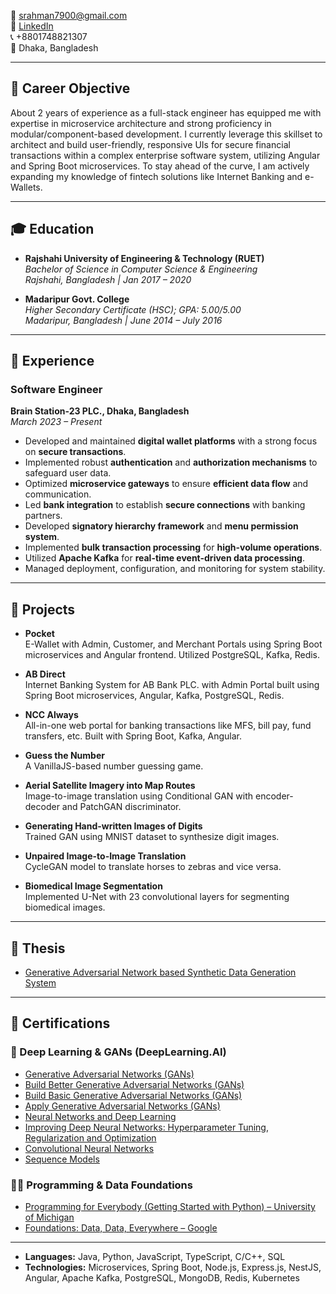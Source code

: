 
📧 [srahman7900@gmail.com](mailto:srahman7900@gmail.com)  
🔗 [LinkedIn](https://www.linkedin.com/in/shohanoor-rahman/)  
📞 +8801748821307  
📍 Dhaka, Bangladesh  

---

## 🎯 Career Objective

About 2 years of experience as a full-stack engineer has equipped me with expertise in microservice architecture and strong proficiency in modular/component-based development. I currently leverage this skillset to architect and build user-friendly, responsive UIs for secure financial transactions within a complex enterprise software system, utilizing Angular and Spring Boot microservices. To stay ahead of the curve, I am actively expanding my knowledge of fintech solutions like Internet Banking and e-Wallets.

---

## 🎓 Education

- **Rajshahi University of Engineering & Technology (RUET)**  
  *Bachelor of Science in Computer Science & Engineering*  
  *Rajshahi, Bangladesh | Jan 2017 – 2020*

- **Madaripur Govt. College**  
  *Higher Secondary Certificate (HSC); GPA: 5.00/5.00*  
  *Madaripur, Bangladesh | June 2014 – July 2016*

---

## 💼 Experience

### Software Engineer  
**Brain Station-23 PLC., Dhaka, Bangladesh**  
*March 2023 – Present*

- Developed and maintained **digital wallet platforms** with a strong focus on **secure transactions**.
- Implemented robust **authentication** and **authorization mechanisms** to safeguard user data.
- Optimized **microservice gateways** to ensure **efficient data flow** and communication.
- Led **bank integration** to establish **secure connections** with banking partners.
- Developed **signatory hierarchy framework** and **menu permission system**.
- Implemented **bulk transaction processing** for **high-volume operations**.
- Utilized **Apache Kafka** for **real-time event-driven data processing**.
- Managed deployment, configuration, and monitoring for system stability.

---

## 🚀 Projects

- **Pocket**  
  E-Wallet with Admin, Customer, and Merchant Portals using Spring Boot microservices and Angular frontend. Utilized PostgreSQL, Kafka, Redis.

- **AB Direct**  
  Internet Banking System for AB Bank PLC. with Admin Portal built using Spring Boot microservices, Angular, Kafka, PostgreSQL, Redis.

- **NCC Always**  
  All-in-one web portal for banking transactions like MFS, bill pay, fund transfers, etc. Built with Spring Boot, Kafka, Angular.

- **Guess the Number**  
  A VanillaJS-based number guessing game.

- **Aerial Satellite Imagery into Map Routes**  
  Image-to-image translation using Conditional GAN with encoder-decoder and PatchGAN discriminator.

- **Generating Hand-written Images of Digits**  
  Trained GAN using MNIST dataset to synthesize digit images.

- **Unpaired Image-to-Image Translation**  
  CycleGAN model to translate horses to zebras and vice versa.

- **Biomedical Image Segmentation**  
  Implemented U-Net with 23 convolutional layers for segmenting biomedical images.

---

## 📄 Thesis

- [Generative Adversarial Network based Synthetic Data Generation System]([https://github.com/shohan112/Synthetic-Data.git](https://github.com/shohanoorr/UG-Thesis#))

---
## 🏅 Certifications

### 🧠 Deep Learning & GANs (DeepLearning.AI)
- [Generative Adversarial Networks (GANs)](https://coursera.org/share/4e77a15c8e4b36a6a1bb5087d89b9ee6)
- [Build Better Generative Adversarial Networks (GANs)](https://coursera.org/share/22fc3c9a49e2b21da48cf4cea50bc9f7)
- [Build Basic Generative Adversarial Networks (GANs)](https://www.coursera.org/account/accomplishments/verify/HBCDHSZMQ36U)
- [Apply Generative Adversarial Networks (GANs)](https://coursera.org/share/d04cde9a4bf3b81cb0124f67b2621fa6)
- [Neural Networks and Deep Learning](https://www.coursera.org/account/accomplishments/verify/UCUXWGK6HMRK)
- [Improving Deep Neural Networks: Hyperparameter Tuning, Regularization and Optimization](https://coursera.org/share/be50cd3a6ffbd98c1089dc4ca99d89b1)
- [Convolutional Neural Networks](https://coursera.org/share/0c0962410e14a6578bc35b7b6d32cc1b)
- [Sequence Models](https://coursera.org/share/31c21f5616a5c2da4eb6157e318751c5)

### 👨‍💻 Programming & Data Foundations
- [Programming for Everybody (Getting Started with Python) – University of Michigan](https://www.coursera.org/account/accomplishments/verify/SVXBF7NQUTSP)
- [Foundations: Data, Data, Everywhere – Google](https://coursera.org/share/dfc2165696b8b739e7581026d19f1c70)

---

- **Languages:** Java, Python, JavaScript, TypeScript, C/C++, SQL  
- **Technologies:** Microservices, Spring Boot, Node.js, Express.js, NestJS, Angular, Apache Kafka, PostgreSQL, MongoDB, Redis, Kubernetes
